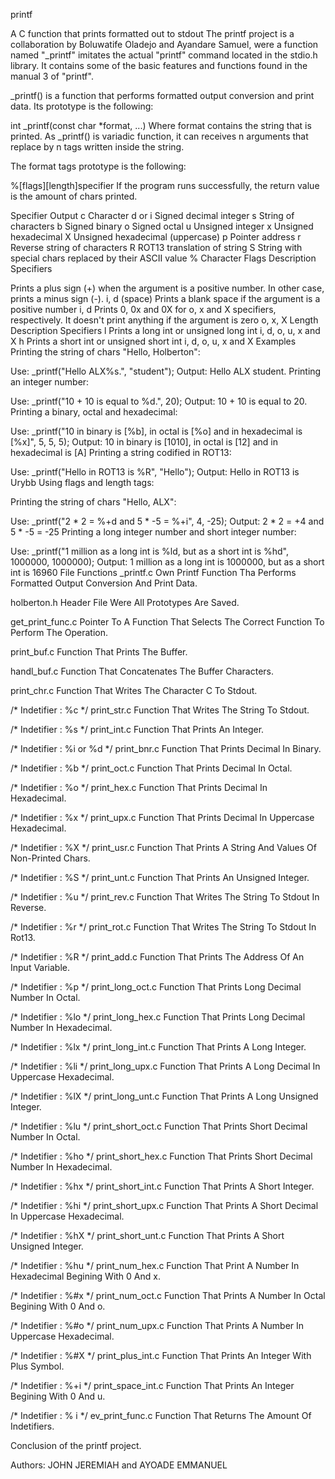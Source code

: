 printf

A C function that prints formatted out to stdout The printf project is a collaboration by Boluwatife Oladejo and Ayandare Samuel, were a function named "_printf" imitates the actual "printf" command located in the stdio.h library. It contains some of the basic features and functions found in the manual 3 of "printf".

_printf() is a function that performs formatted output conversion and print data. Its prototype is the following:

int _printf(const char *format, ...) Where format contains the string that is printed. As _printf() is variadic function, it can receives n arguments that replace by n tags written inside the string.

The format tags prototype is the following:

%[flags][length]specifier If the program runs successfully, the return value is the amount of chars printed.

Specifier Output c Character d or i Signed decimal integer s String of characters b Signed binary o Signed octal u Unsigned integer x Unsigned hexadecimal X Unsigned hexadecimal (uppercase) p Pointer address r Reverse string of characters R ROT13 translation of string S String with special chars replaced by their ASCII value % Character Flags Description Specifiers

Prints a plus sign (+) when the argument is a positive number. In other case, prints a minus sign (-). i, d (space) Prints a blank space if the argument is a positive number i, d
Prints 0, 0x and 0X for o, x and X specifiers, respectively. It doesn't print anything if the argument is zero o, x, X
Length Description Specifiers l Prints a long int or unsigned long int i, d, o, u, x and X h Prints a short int or unsigned short int i, d, o, u, x and X Examples Printing the string of chars "Hello, Holberton":

Use: _printf("Hello ALX%s.", "student"); Output: Hello ALX student. Printing an integer number:

Use: _printf("10 + 10 is equal to %d.", 20); Output: 10 + 10 is equal to 20. Printing a binary, octal and hexadecimal:

Use: _printf("10 in binary is [%b], in octal is [%o] and in hexadecimal is [%x]", 5, 5, 5); Output: 10 in binary is [1010], in octal is [12] and in hexadecimal is [A] Printing a string codified in ROT13:

Use: _printf("Hello in ROT13 is %R", "Hello"); Output: Hello in ROT13 is Urybb Using flags and length tags:

Printing the string of chars "Hello, ALX":

Use: _printf("2 * 2 = %+d and 5 * -5 = %+i", 4, -25); Output: 2 * 2 = +4 and 5 * -5 = -25 Printing a long integer number and short integer number:

Use: _printf("1 million as a long int is %ld, but as a short int is %hd", 1000000, 1000000); Output: 1 million as a long int is 1000000, but as a short int is 16960 File Functions _printf.c Own Printf Function Tha Performs Formatted Output Conversion And Print Data.

holberton.h Header File Were All Prototypes Are Saved.

get_print_func.c Pointer To A Function That Selects The Correct Function To Perform The Operation.

print_buf.c Function That Prints The Buffer.

handl_buf.c Function That Concatenates The Buffer Characters.

print_chr.c Function That Writes The Character C To Stdout.

/* Indetifier : %c */ print_str.c Function That Writes The String To Stdout.

/* Indetifier : %s */ print_int.c Function That Prints An Integer.

/* Indetifier : %i or %d */ print_bnr.c Function That Prints Decimal In Binary.

/* Indetifier : %b */ print_oct.c Function That Prints Decimal In Octal.

/* Indetifier : %o */ print_hex.c Function That Prints Decimal In Hexadecimal.

/* Indetifier : %x */ print_upx.c Function That Prints Decimal In Uppercase Hexadecimal.

/* Indetifier : %X */ print_usr.c Function That Prints A String And Values Of Non-Printed Chars.

/* Indetifier : %S */ print_unt.c Function That Prints An Unsigned Integer.

/* Indetifier : %u */ print_rev.c Function That Writes The String To Stdout In Reverse.

/* Indetifier : %r */ print_rot.c Function That Writes The String To Stdout In Rot13.

/* Indetifier : %R */ print_add.c Function That Prints The Address Of An Input Variable.

/* Indetifier : %p */ print_long_oct.c Function That Prints Long Decimal Number In Octal.

/* Indetifier : %lo */ print_long_hex.c Function That Prints Long Decimal Number In Hexadecimal.

/* Indetifier : %lx */ print_long_int.c Function That Prints A Long Integer.

/* Indetifier : %li */ print_long_upx.c Function That Prints A Long Decimal In Uppercase Hexadecimal.

/* Indetifier : %lX */ print_long_unt.c Function That Prints A Long Unsigned Integer.

/* Indetifier : %lu */ print_short_oct.c Function That Prints Short Decimal Number In Octal.

/* Indetifier : %ho */ print_short_hex.c Function That Prints Short Decimal Number In Hexadecimal.

/* Indetifier : %hx */ print_short_int.c Function That Prints A Short Integer.

/* Indetifier : %hi */ print_short_upx.c Function That Prints A Short Decimal In Uppercase Hexadecimal.

/* Indetifier : %hX */ print_short_unt.c Function That Prints A Short Unsigned Integer.

/* Indetifier : %hu */ print_num_hex.c Function That Print A Number In Hexadecimal Begining With 0 And x.

/* Indetifier : %#x */ print_num_oct.c Function That Prints A Number In Octal Begining With 0 And o.

/* Indetifier : %#o */ print_num_upx.c Function That Prints A Number In Uppercase Hexadecimal.

/* Indetifier : %#X */ print_plus_int.c Function That Prints An Integer With Plus Symbol.

/* Indetifier : %+i */ print_space_int.c Function That Prints An Integer Begining With 0 And u.

/* Indetifier : % i */ ev_print_func.c Function That Returns The Amount Of Indetifiers.

Conclusion of the printf project.

Authors: JOHN JEREMIAH and AYOADE EMMANUEL
